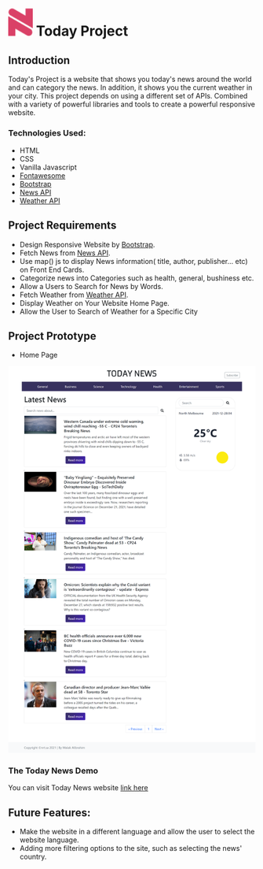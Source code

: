 # <img src="img/icon.png" width="50px"> Today Project


## Introduction
Today's Project is a website that shows you today's news around the world and can category the news. In addition, it shows you the current weather in your city. This project depends on using a different set of APIs. Combined with a variety of powerful libraries and tools to create a powerful responsive website.

### Technologies Used:
* HTML
* CSS
* Vanilla Javascript
* [Fontawesome](https://fontawesome.com/)
* [Bootstrap](https://getbootstrap.com/ "Bootstrap")
* [News API](https://newsapi.org/)
* [Weather API](https://www.weatherbit.io/api)

## Project Requirements
- Design Responsive Website by [Bootstrap](https://getbootstrap.com/ "Bootstrap").
- Fetch News from [News API](https://newsapi.org/).
- Use map() js to display News information( title, author, publisher... etc) on Front End Cards.
- Categorize news into Categories such as health, general, bushiness etc.
- Allow a Users to Search for News by Words.
- Fetch Weather from [Weather API](https://www.weatherbit.io/api).
- Display Weather on Your Website Home Page.
- Allow the User to Search of Weather for a Specific City

## Project Prototype
- Home Page
<img src="img/screencapture.png">

### The Today News  Demo
You can visit Today News website [link here](https://today-news-malak-alibrahim.netlify.app/)

## Future Features:
- Make the website in a different language and allow the user to select the website language.
- Adding more filtering options to the site, such as selecting the news' country.
